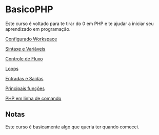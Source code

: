 # BasicoPHP

Este curso é voltado para te tirar do 0 em PHP e te ajudar a iniciar seu aprendizado em programação.


[Configurado Workspace](00-Configurando-nosso-Workspace/README.md)

[Sintaxe e Variáveis](01-Sintaxe-e-Variáveis/README.md)

[Controle de Fluxo](02-Controle-de-Fluxo/README.md)

[Loops](03-Loops/README.md)

[Entradas e Saidas](04-Entradas-e-Saidas/README.md)

[Principais funções](05-Principais-funções/README.md)

[PHP em linha de comando](06-PHP-em-linha-de-comando/README.md)


## Notas

Este curso é basicamente algo que queria ter quando comecei.